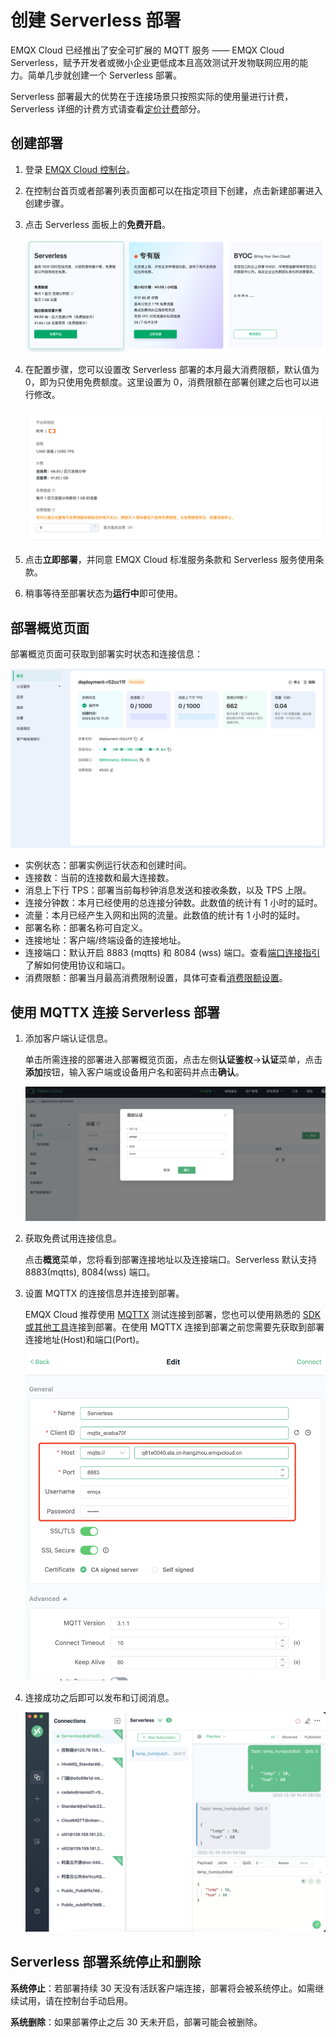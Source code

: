 # 创建 Serverless 部署

EMQX Cloud 已经推出了安全可扩展的 MQTT 服务 —— EMQX Cloud Serverless，赋予开发者或微小企业更低成本且高效测试开发物联网应用的能力。简单几步就创建一个 Serverless 部署。

Serverless 部署最大的优势在于连接场景只按照实际的使用量进行计费，Serverless 详细的计费方式请查看[定价计费](../price/pricing.md)部分。


## 创建部署

1. 登录 [EMQX Cloud 控制台](https://cloud.emqx.com/console/)。


2. 在控制台首页或者部署列表页面都可以在指定项目下创建，点击新建部署进入创建步骤。


3. 点击 Serverless 面板上的**免费开启**。

   ![create_serverless](./_assets/create_serverless.png)

4. 在配置步骤，您可以设置改 Serverless 部署的本月最大消费限额，默认值为 0，即为只使用免费额度。这里设置为 0，消费限额在部署创建之后也可以进行修改。

   ![create_serverless](./_assets/create_serverless_spendlimit.png)

5. 点击**立即部署**，并同意 EMQX Cloud 标准服务条款和 Serverless 服务使用条款。


6. 稍事等待至部署状态为**运行中**即可使用。


## 部署概览页面

部署概览页面可获取到部署实时状态和连接信息：

  ![serverless](./_assets/serverless_overview.png)

- 实例状态：部署实例运行状态和创建时间。
- 连接数：当前的连接数和最大连接数。
- 消息上下行 TPS：部署当前每秒钟消息发送和接收条数，以及 TPS 上限。
- 连接分钟数：本月已经使用的总连接分钟数。此数值的统计有 1 小时的延时。
- 流量：本月已经产生入网和出网的流量。此数值的统计有 1 小时的延时。
- 部署名称：部署名称可自定义。
- 连接地址：客户端/终端设备的连接地址。
- 连接端口：默认开启 8883 (mqtts) 和 8084 (wss) 端口。查看[端口连接指引](../deployments/port_guide_serverless.md)了解如何使用协议和端口。
- 消费限额：部署当月最高消费限制设置，具体可查看[消费限额设置](../deployments/spend_limit.md)。

## 使用 MQTTX 连接 Serverless 部署

1. 添加客户端认证信息。

   单击所需连接的部署进入部署概览页面，点击左侧**认证鉴权**->**认证**菜单，点击**添加**按钮，输入客户端或设备用户名和密码并点击**确认**。

   ![add_users](./_assets/serverless_auth.png)

2. 获取免费试用连接信息。

   点击**概览**菜单，您将看到部署连接地址以及连接端口。Serverless 默认支持 8883(mqtts), 8084(wss) 端口。

3. 设置 MQTTX 的连接信息并连接到部署。

   EMQX Cloud 推荐使用 [MQTTX](https://mqttx.app/zh/) 测试连接到部署，您也可以使用熟悉的 [SDK 或其他工具](../connect_to_deployments/overview.md)连接到部署。在使用 MQTTX 连接到部署之前您需要先获取到部署连接地址(Host)和端口(Port)。
   
   ![mqttx_mqtt](./_assets/mqttx_serverless.png)

4. 连接成功之后即可以发布和订阅消息。

   ![mqttx_mqtt](./_assets/create_serverless_connect.png)


## Serverless 部署系统停止和删除

**系统停止**：若部署持续 30 天没有活跃客户端连接，部署将会被系统停止。如需继续试用，请在控制台手动启用。

**系统删除**：如果部署停止之后 30 天未开启，部署可能会被删除。

